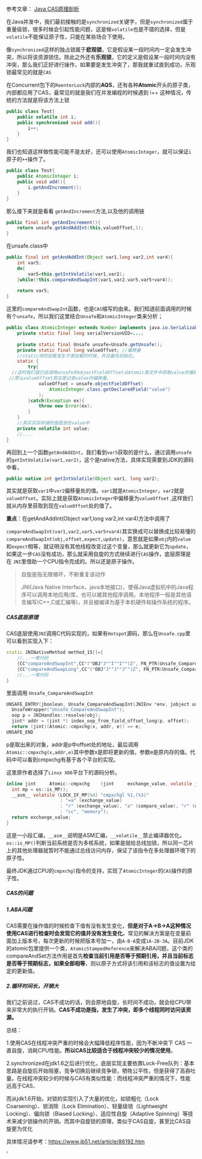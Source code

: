 参考文章： [Java CAS原理剖析](https://juejin.im/post/5a73cbbff265da4e807783f5)

在Java并发中，我们最初接触的是`synchronized`关键字，但是`synchronized`属于重量级锁，很多时候会引起性能问题，这是候`volatile`也是不错的选择，但是`volatile`不能保证原子性，只能在某些场合下使用。

像`synchronized`这样的独占锁属于**悲观锁**，它是假设某一段时间内一定会发生冲突，所以将该资源锁住。除此之外还有**乐观锁**，它的定义是假设某一段时间内没有冲突，那么我们正好进行操作，如果要是发生冲突了，那我就重试直到成功，乐观锁最常见的就是`CAS`

在Concurrent包下的`ReenterLock`内部的**AQS**，还有各种**Atomic**开头的原子类，内部都应用了CAS，最常见的就是我们在并发编程的时候遇到 i++ 这种情况，传统的方法就是将该方法上锁

```java
public class Test{
    public volatile int i;
    public synchronized void add(){
        i++;
    }
}
```

我们也知道这样做性能可能不是太好，还可以使用`AtomicInteger`，就可以保证`i`原子的`++`操作了。

```java
public class Test{
    public AtomicInteger i;
    public void add(){
        i.getAndIncrement();
    }
}
```

那么接下来就是看看 `getAndIncrement`方法,以及他的调用链

```java
public final int getAndIncrement(){
    return unsafe.getAndAddInt(this,valueOffset,1);
}
```

在unsafe.class中

```java
public final int getAndAddInt(Object var1,long var2,int var4){
    int var5;
    do{
        var5=this.getIntVolatile(var1,var2);
    }while(!this.compareAndSwapInt(var1,var2,var5,var5+var4));
    
    return var5;
}
```

这里的`compareAndSwapInt`函数，也是`CAS`缩写的由来。我们知道前面调用的时候有个`unsafe`，所以我们这里结合`Unsafe`和`AtomicInteger`类来分析；

```java
public class AtomicInteger extends Number implements java.io.Serializable{
    private static final long serialVersionUID=...;
    
    private static final Unsafe unsafe=Unsafe.getUnsafe();
    private static final long valueOffset; //偏移量
    //static块的加载发生于类加载的时候，并且最先初始化。
    static {
        try{
  //这时我们就已经调用unsafe的objectFieldOffset从Atomic类文件中获取value的偏移量
 //那么valueOffset其实是记录value的偏移量。
            valueOffset = unsafe.objectFieldOffset(
                AtomicInteger.class.getDeclaredField("value")
            );
        }catch(Exception ex){
            throw new Error(ex);
        }
    }
    //其实实际存储的值是放在value中
    private volatile int value; 
    //....
}
```

再回到上一个函数`getAndAddInt`，我们看到`var5`获取的是什么，通过调用`unsafe`的`getIntVolatile(var1,var2)`，这个是native方法，具体实现需要到JDK的源码中看，

```java
public native int getIntVolatile(Object var1, long var2);
```

其实就是获取`var1`中`var2`偏移量处的值。`var1`就是`AtomicInteger`，`var2`就是`valueOffset`。实际上就是获取`AtomicInteger`中偏移量为`valueOffset` ,这样我们就从内存里获取到现在`valueOffset`处的值了。

**重点**：在getAndAddInt(Object var1,long var2,int var4)方法中调用了

`compareAndSwapInt(var1,var2,var5,var5+var4)`其实换成可以替换成比较易懂的`compareAndSwapInt(obj,offset,expect,update)`，意思就是如果`obj`内的`value`和`expect`相等，就证明没有其他线程改变过这个变量，那么就更新它为`update`，如果这一步`CAS`没有成功，那么就采用自旋的方式继续进行`CAS`操作，底层原理是在 `JNI`里借助一个CPU指令完成的。所以还是原子操作。

> 自旋是指无限循环，不断重复该动作 
>
> JNI(Java Native Interface，java本地接口)，使得Java虚拟机中的Java程序可以调用本地应用/库，也可以被其他程序调用。本地程序一般是其他语言编写(C++,C或汇编等)，并且被编译为基于本机硬件和操作系统的程序。



##### CAS底层原理

CAS底层使用`JNI`调用C代码实现的，如果有`Hotspot`源码，那么在`Unsafe.cpp`里可以看到实现入下：

```cpp
static JNINativeMethod method_15[]={
    //...一堆代码
    {CC"compareAndSwapInt",CC"("OBJ"J""I""I"")Z", FN_PTR(Unsafe_CompareAndSwapInt)},
    {CC"compareAndSwapLong",CC"("OBJ"J""J""J"")Z", FN_PTR(Unsafe_CompareAndSwapLong)},
    //...一堆代码
}
```

里面调用 `Unsafe_CompareAndSwapInt` 

```cpp
UNSAFE_ENTRY(jboolean, Unsafe_CompareAndSwapInt(JNIEnv *env, jobject unsafe, jobject obj, jlong offset, jint e, jint x))
  UnsafeWrapper("Unsafe_CompareAndSwapInt");
  oop p = JNIHandles::resolve(obj);
  jint* addr = (jint *) index_oop_from_field_offset_long(p, offset);
  return (jint)(Atomic::cmpxchg(x, addr, e)) == e;
UNSAFE_END
```

p是取出来的对象，addr是p中offset处的地址，最后调用`Atomic::cmpxchg(x,addr,e)`其中参数x是即将更新的值，参数e是原内存的值。代码中可以看到cmpxchg有基于各个平台的实现。

这里原作者选择了`Linux X86`平台下的源码分析。

```c
inline jint     Atomic::cmpxchg    (jint     exchange_value, volatile jint*     dest, jint     compare_value) {
  int mp = os::is_MP();
  __asm__ volatile (LOCK_IF_MP(%4) "cmpxchgl %1,(%3)"
                    : "=a" (exchange_value)
                    : "r" (exchange_value), "a" (compare_value), "r" (dest), "r" (mp)
                    : "cc", "memory");
  return exchange_value;
}
```

这是一小段汇编，`__asm__`说明是ASM汇编，`__volatile__`禁止编译器优化。`os::is_MP()`判断当前系统是否为多核系统，如果是就给总线加锁，所以同一芯片上的其他处理器就暂时不能通过总线访问内存，保证了该指令在多处理器环境下的原子性。

最终JDK通过CPU的`cmpxchgl`指令的支持，实现了`AtomicInteger`的`CAS`操作的原子性。



##### CAS的问题

##### 1.ABA问题

CAS需要在操作值的时候检查下值有没有发生变化，**但是对于A->B->A这种情况使用CAS进行检查时会发现它的值并没有发生变化**。常见的解决方案是在变量前面加上版本号，每次更新的时候把版本号加一，由`A-B-A`变成`1A-2B-3A`。目前JDK的atomic包里提供一个类，`AtomicStampedReference`来解决ABA问题，这个类的compareAndSet方法作用是首先**检查当前引用是否等于预期引用，并且当前标志是否等于预期标志，如果全部相等**，则以原子方式将该引用和该标志的值设置为给定的更新值。

##### 2.循环时间长，开销大

我们之前说过，CAS不成功的话，则会原地自旋，长时间不成功，就会给CPU带来非常大的执行开销。**CAS不成功是指，发生了冲突，即多个线程同时访问该资源。**



总结：

1.使用CAS在线程冲突严重的时候会大幅降低程序性能，因为不断冲突下 CAS 一直自旋，消耗CPU性能。**所以CAS比较适合于线程冲突较少的情况使用**。

2.synchronized在jdk1.6之后进行优化，底层实现主要依靠Lock-Free队列：基本思路是自旋后开始阻塞，竞争切换后继续竞争锁，牺牲公平性，但是获得了高吞吐量。在线程冲突较少的时候与CAS有类似性能：而线程冲突严重的情况下，性能远高于CAS、

而从jdk1.6开始，对锁的实现引入了大量的优化，如锁粗化（Lock Coarsening）、锁消除（Lock Elimination）、轻量级锁（Lightweight Locking）、偏向锁（Biased Locking）、适应性自旋（Adaptive Spinning）等技术来减少锁操作的开销。而其中自旋锁的原理，类似于CAS自旋，甚至比CAS自旋更为优化

 具体情况请参考：<https://www.jb51.net/article/86192.htm> 





































'